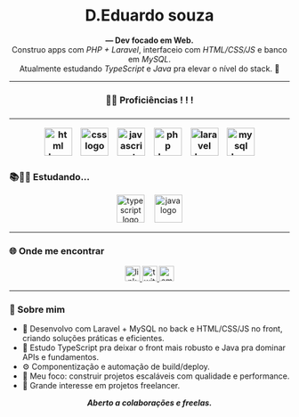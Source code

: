 <h1 align="center">D.Eduardo souza</h1>

<p align="center">
  <b> — Dev focado em Web. </b><br/>
  Construo apps com <i>PHP + Laravel</i>, interfaceio com <i>HTML/CSS/JS</i> e banco em <i>MySQL</i>.<br/>
  Atualmente estudando <i>TypeScript</i> e <i>Java</i> pra elevar o nível do stack. 🚀
</p>

---

<h3 align="center">  👨‍🎓 Proficiências ! ! ! <h3> 
<hr>
<div align="center">
  <img src="https://skillicons.dev/icons?i=html" height="50" alt="html logo" />
  <img width="8" />
  <img src="https://skillicons.dev/icons?i=css" height="50" alt="css logo" />
  <img width="8" />
  <img src="https://skillicons.dev/icons?i=javascript" height="50" alt="javascript logo" />
  <img width="8" />
  <img src="https://skillicons.dev/icons?i=php" height="50" alt="php logo" />
  <img width="8" />
  <img src="https://skillicons.dev/icons?i=laravel" height="50" alt="laravel logo" />
  <img width="8" />
  <img src="https://skillicons.dev/icons?i=mysql" height="50" alt="mysql logo" />
</div>

### 📚🙇‍♂️ Estudando...
<div align="center">
  <img src="https://skillicons.dev/icons?i=ts" height="50" alt="typescript logo" />
  <img width="10" />
  <img src="https://skillicons.dev/icons?i=java" height="50" alt="java logo" />
</div>

---

### 🌐 Onde me encontrar
<div align="center">
  <!-- troque os links abaixo se seus @ forem diferentes -->
  <a href="https://www.linkedin.com/in/eduardoszferreira" target="_blank">
    <img src="https://img.shields.io/static/v1?message=LinkedIn&logo=linkedin&label=&color=0077B5&logoColor=white&labelColor=&style=for-the-badge" height="27" alt="linkedin" />
  </a>
  <a href="https://twitter.com/eduardoszferreira" target="_blank">
    <img src="https://img.shields.io/static/v1?message=Twitter&logo=twitter&label=&color=1DA1F2&logoColor=white&labelColor=&style=for-the-badge" height="27" alt="twitter" />
  </a>
  <a href="mailto:eduardoszferreira@proton.me" target="_blank">
    <img src="https://img.shields.io/static/v1?message=Email&logo=gmail&label=&color=D14836&logoColor=white&labelColor=&style=for-the-badge" height="27" alt="email" />
  </a>
</div>

---

### 🧩 Sobre mim
- 💼 Desenvolvo com Laravel + MySQL no back e HTML/CSS/JS no front, criando soluções práticas e eficientes.
- 🧠 Estudo TypeScript pra deixar o front mais robusto e Java pra dominar APIs e fundamentos.
- ⚙️ Componentização e automação de build/deploy.
- 🎯 Meu foco: construir projetos escaláveis com qualidade e performance.
- 📢 Grande interesse em projetos freelancer. 

<!-- Mantém a seção abaixo caso queira contatos rápidos -->
<p align="center">
  <i><b>Aberto a colaborações e freelas.<b></i>
</p>
